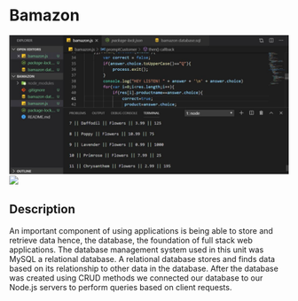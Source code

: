 # Bamazon

![](https://github.com/a4444304/bamazon/blob/master/assets/images/readme-1.JPG?raw=true)
![](https://github.com/a4444304/bamazon/assets/images/readme-2.jpg)

## Description
An important component of using applications is being able to store and retrieve data hence, the database, the foundation of full stack web applications. The database management system used in this unit was MySQL a relational database. A relational database stores and finds data based on its relationship to other data in the database. After the database was created using CRUD methods we connected our database to our Node.js servers to perform queries based on client requests.
